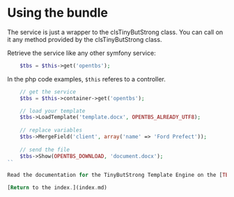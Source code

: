 Using the bundle
================

The service is just a wrapper to the clsTinyButStrong class. You can call on it any method provided by the clsTinyButStrong class.

Retrieve the service like any other symfony service:

```php
    $tbs = $this->get('opentbs');
```

In the php code examples, ``$this`` referes to a controller.

```php
    // get the service
    $tbs = $this->container->get('opentbs');

    // load your template
    $tbs->LoadTemplate('template.docx', OPENTBS_ALREADY_UTF8); 
    
    // replace variables
    $tbs->MergeField('client', array('name' => 'Ford Prefect'));
    
    // send the file
    $tbs->Show(OPENTBS_DOWNLOAD, 'document.docx');
``

Read the documentation for the TinyButStrong Template Engine on the [TBS Website](http://www.tinybutstrong.com)!

[Return to the index.](index.md)